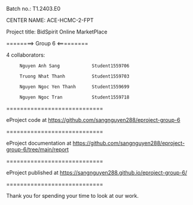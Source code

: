 Batch no.: T1.2403.E0

CENTER NAME: ACE-HCMC-2-FPT

Project title: BidSpirit Online MarketPlace

========> Group 6 <=========

4 collaborators:

         Nguyen Anh Sang            Student1559706

         Truong Nhat Thanh          Student1559703
         
         Nguyen Ngoc Yen Thanh      Student1559699

         Nguyen Ngoc Tran           Student1559718
============================

eProject code at https://github.com/sangnguyen288/eproject-group-6

============================

eProject documentation at https://github.com/sangnguyen288/eproject-group-6/tree/main/report

============================

eProject published at https://sangnguyen288.github.io/eproject-group-6/

============================

Thank you for spending your time to look at our work.